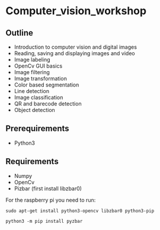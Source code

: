 # Computer_vision_workshop
## Outline
- Introduction to computer vision and digital images
- Reading, saving and displaying images and video
- Image labeling
- OpenCv GUI basics
- Image filtering
- Image transformation
- Color based segmentation
- Line detection
- Image classification
- QR and barecode detection
- Object detection
## Prerequirements
- Python3
## Requirements
- Numpy
- OpenCv
- Pizbar (first install libzbar0)

For the raspberry pi you need to run:

`sudo apt-get install python3-opencv libzbar0 python3-pip`

`python3 -m pip install pyzbar`